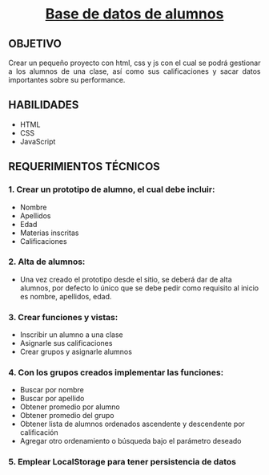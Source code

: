 <h1 align="center"><a href="https://jonhxq.github.io/DB/">Base de datos de alumnos</a></h1>

<h2>OBJETIVO</h2>
<p align="justify">Crear un pequeño proyecto con html, css y js con el cual se podrá gestionar a los alumnos de una clase, así como sus calificaciones y sacar datos importantes sobre su performance.</p>

<h2>HABILIDADES</h2>
<ul>
    <li>HTML</li>
    <li>CSS</li>
    <li>JavaScript</li>
</ul>

<h2>REQUERIMIENTOS TÉCNICOS</h2>
<h3><b>1. Crear un prototipo de alumno, el cual debe incluir:</b></h3>
<ul>
    <li>Nombre</li>
    <li>Apellidos</li>
    <li>Edad</li>
    <li>Materias inscritas</li>
    <li>Calificaciones</li>
</ul>

<h3><b>2. Alta de alumnos:</b></h3>
<ul>
    <li>Una vez creado el prototipo desde el sitio, se deberá dar de alta alumnos, por defecto lo único que se debe pedir como requisito al inicio es nombre, apellidos, edad.</li>
</ul>

<h3><b>3. Crear funciones y vistas:</b></h3>
<ul>
    <li>Inscribir un alumno a una clase</li>
    <li>Asignarle sus calificaciones</li>
    <li>Crear grupos y asignarle alumnos</li>
</ul>

<h3><b>4. Con los grupos creados implementar las funciones:</b></h3>
<ul>
    <li>Buscar por nombre</li>
    <li>Buscar por apellido</li>
    <li>Obtener promedio por alumno</li>
    <li>Obtener promedio del grupo</li>
    <li>Obtener lista de alumnos ordenados ascendente y descendente por calificación</li>
    <li>Agregar otro ordenamiento o búsqueda bajo el parámetro deseado</li>
</ul>

<h3><b>5. Emplear LocalStorage para tener persistencia de datos</b></h3>